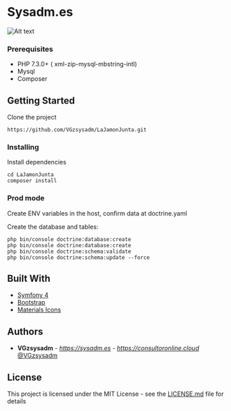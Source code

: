 # Sysadm.es

![Alt text](public/jamonjunta.jpg?raw=true "LaJamonJunta")

### Prerequisites

* PHP 7.3.0+ ( xml-zip-mysql-mbstring-intl)
* Mysql
* Composer

## Getting Started

Clone the project

```
https://github.com/VGzsysadm/LaJamonJunta.git
```
### Installing

Install dependencies

```
cd LaJamonJunta
composer install
```
### Prod mode

Create ENV variables in the host, confirm data at doctrine.yaml

Create the database and tables:

```
php bin/console doctrine:database:create
php bin/console doctrine:database:create
php bin/console doctrine:schema:validate
php bin/console doctrine:schema:update --force
```

## Built With

* [Symfony 4](https://symfony.com/doc/current/index.html)
* [Bootstrap](https://getbootstrap.com/docs/4.1/getting-started/introduction/)
* [Materials Icons](https://material.io/design)

## Authors

* **VGzsysadm** - *https://sysadm.es* - *https://consultoronline.cloud* [@VGzsysadm](https://github.com/VGzsysadm)

## License

This project is licensed under the MIT License - see the [LICENSE.md](https://github.com/VGzsysadm/Inventory-app/blob/master/LICENSE.md) file for details


